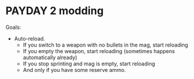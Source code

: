 PAYDAY 2 modding
================

Goals:

* Auto-reload.
  - If you switch to a weapon with no bullets in the mag, start reloading
  - If you empty the weapon, start reloading (sometimes happens automatically already)
  - If you stop sprinting and mag is empty, start reloading
  - And only if you have some reserve ammo.
